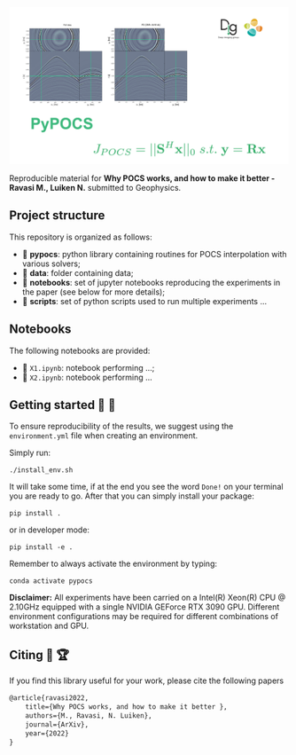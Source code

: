![LOGO](https://github.com/DIG-Kaust/PyPOCS/blob/main/asset/logo.png)

Reproducible material for **Why POCS works, and how to make it better - Ravasi M., Luiken N.** submitted to Geophysics.


## Project structure
This repository is organized as follows:

* :open_file_folder: **pypocs**: python library containing routines for POCS interpolation with various solvers;
* :open_file_folder: **data**: folder containing data;
* :open_file_folder: **notebooks**: set of jupyter notebooks reproducing the experiments in the paper (see below for more details);
* :open_file_folder: **scripts**: set of python scripts used to run multiple experiments ...

## Notebooks
The following notebooks are provided:

- :orange_book: ``X1.ipynb``: notebook performing ...;
- :orange_book: ``X2.ipynb``: notebook performing ...


## Getting started :space_invader: :robot:
To ensure reproducibility of the results, we suggest using the `environment.yml` file when creating an environment.

Simply run:
```
./install_env.sh
```
It will take some time, if at the end you see the word `Done!` on your terminal you are ready to go. After that you can simply install your package:
```
pip install .
```
or in developer mode:
```
pip install -e .
```

Remember to always activate the environment by typing:
```
conda activate pypocs
```

**Disclaimer:** All experiments have been carried on a Intel(R) Xeon(R) CPU @ 2.10GHz equipped with a single NVIDIA GEForce RTX 3090 GPU. Different environment 
configurations may be required for different combinations of workstation and GPU.


## Citing :newspaper: :trophy:
If you find this library useful for your work, please cite the following papers

```
@article{ravasi2022,
	title={Why POCS works, and how to make it better },
	authors={M., Ravasi, N. Luiken},
	journal={ArXiv},
	year={2022}
}
```